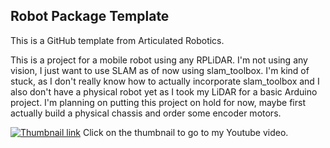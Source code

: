 ## Robot Package Template

This is a GitHub template from Articulated Robotics.

This is a project for a mobile robot using any RPLiDAR. I'm not using any vision, I just want to use SLAM as of now using slam_toolbox. I'm kind of stuck, as I don't really know how to actually incorporate slam_toolbox and I also don't have a physical robot yet as I took my LiDAR for a basic Arduino project. I'm planning on putting this project on hold for now, maybe first actually build a physical chassis and order some encoder motors.

[![Thumbnail link](https://img.youtube.com/vi/jNexyZ7fFrI/0.jpg)](https://www.youtube.com/watch?v=jNexyZ7fFrI)
Click on the thumbnail to go to my Youtube video.
